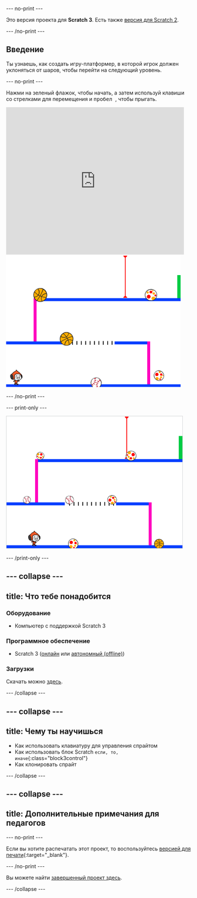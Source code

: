 --- no-print ---

Это версия проекта для **Scratch 3**. Есть также [версия для Scratch 2](https://projects.raspberrypi.org/ru-RU/projects/dodgeball-scratch2).

--- /no-print ---

## Введение

Ты узнаешь, как создать игру-платформер, в которой игрок должен уклоняться от шаров, чтобы перейти на следующий уровень.

--- no-print ---

Нажми на зеленый флажок, чтобы начать, а затем используй клавиши со стрелками для перемещения и <kbd>пробел </kbd>, чтобы прыгать.

<div class="scratch-preview">
  <iframe allowtransparency="true" width="485" height="402" src="https://scratch.mit.edu/projects/embed/251809924/?autostart=false" frameborder="0" scrolling="no"></iframe>
  <img src="images/dodge-final.png">
</div>

--- /no-print ---

--- print-only ---

![играть в вышибалы](images/dodgeball-showcase.png)

--- /print-only ---

--- collapse ---
---
title: Что тебе понадобится
---

### Оборудование

+ Компьютер с поддержкой Scratch 3

### Программное обеспечение

+ Scratch 3 ([онлайн](https://scratch.mit.edu/projects/editor/) или [автономный (offline)](https://scratch.mit.edu/download/))

### Загрузки

Скачать можно [здесь](https://rpf.io/p/ru-RU/dodgeball-go).

--- /collapse ---

--- collapse ---
---
title: Чему ты научишься
---

+ Как использовать клавиатуру для управления спрайтом
+ Как использовать блок Scratch `если, то, иначе`{:class="block3control"}
+ Как клонировать спрайт

--- /collapse ---

--- collapse ---
---
title: Дополнительные примечания для педагогов
---

--- no-print ---

Если вы хотите распечатать этот проект, то воспользуйтесь [версией для печати](https://projects.raspberrypi.org/ru-RU/projects/dodgeball/print){:target="_blank"}.

--- /no-print ---

Вы можете найти [завершенный проект здесь](https://rpf.io/p/ru-RU/dodgeball-get).

--- /collapse ---
